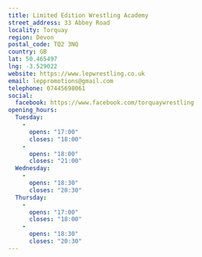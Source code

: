 ```yaml
---
title: Limited Edition Wrestling Academy
street_address: 33 Abbey Road
locality: Torquay
region: Devon
postal_code: TQ2 3NQ
country: GB
lat: 50.465497
lng: -3.529022
website: https://www.lepwrestling.co.uk
email: leppromotions@gmail.com
telephone: 07445698061
social:
  facebook: https://www.facebook.com/torquaywrestling
opening_hours:
  Tuesday:
    -
      opens: "17:00"
      closes: "18:00"
    -
      opens: "18:00"
      closes: "21:00"
  Wednesday:
    -
      opens: "18:30"
      closes: "20:30"
  Thursday:
    -
      opens: "17:00"
      closes: "18:00"
    -
      opens: "18:30"
      closes: "20:30"
---
```

